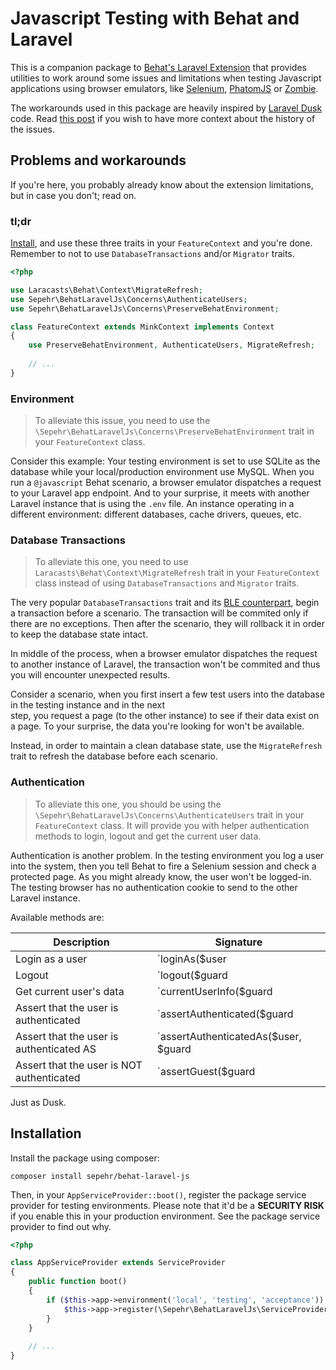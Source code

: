 # Javascript Testing with Behat and Laravel
This is a companion package to [Behat's Laravel Extension](https://github.com/laracasts/behat-laravel-extension/issues/8) 
 that provides utilities to work around some issues and limitations when testing Javascript applications using browser 
 emulators, like [Selenium](https://github.com/minkphp/MinkSelenium2Driver), 
 [PhatomJS](https://github.com/jcalderonzumba/MinkPhantomJSDriver) or [Zombie](https://github.com/minkphp/MinkZombieDriver). 

The workarounds used in this package are heavily inspired by [Laravel Dusk](https://github.com/laravel/dusk) code. Read 
 [this post](https://github.com/laracasts/behat-laravel-extension/issues/8#issuecomment-282050804) if you wish to have 
 more context about the history of the issues.


## Problems and workarounds
If you're here, you probably already know about the extension limitations, but in case you don't; read on.

### tl;dr
[Install](#installation), and use these three traits in your `FeatureContext` and you're done. Remember to not to use
 `DatabaseTransactions` and/or `Migrator` traits.

```php
<?php

use Laracasts\Behat\Context\MigrateRefresh;
use Sepehr\BehatLaravelJs\Concerns\AuthenticateUsers;
use Sepehr\BehatLaravelJs\Concerns\PreserveBehatEnvironment;

class FeatureContext extends MinkContext implements Context
{
    use PreserveBehatEnvironment, AuthenticateUsers, MigrateRefresh;
    
    // ...
}
```

### Environment
> To alleviate this issue, you need to use the `\Sepehr\BehatLaravelJs\Concerns\PreserveBehatEnvironment` trait in your
`FeatureContext` class.

Consider this example: Your testing environment is set to use SQLite as the database while your local/production 
 environment use MySQL. When you run a `@javascript` Behat scenario, a browser emulator dispatches a request
 to your Laravel app endpoint. And to your surprise, it meets with another Laravel instance that is using the `.env` 
 file. An instance operating in a different environment: different databases, cache drivers, queues, etc. 

### Database Transactions
> To alleviate this one, you need to use `Laracasts\Behat\Context\MigrateRefresh` trait in your
`FeatureContext` class instead of using `DatabaseTransactions` and `Migrator` traits.

The very popular `DatabaseTransactions` trait and its 
 [BLE counterpart](https://github.com/laracasts/Behat-Laravel-Extension/blob/master/src/Context/DatabaseTransactions.php), 
 begin a transaction before a scenario. The transaction will be commited only if there are no exceptions. Then after the 
 scenario, they will rollback it in order to keep the database state intact.

In middle of the process, when a browser emulator dispatches the request to another instance of Laravel, the transaction
 won't be commited and thus you will encounter unexpected results.

Consider a scenario, when you first insert a few test users into the database in the testing instance and in the next    
 step, you request a page (to the other instance) to see if their data exist on a page. To your surprise, the data you're
 looking for won't be available.

Instead, in order to maintain a clean database state, use the `MigrateRefresh` trait to refresh the database before each 
 scenario.

### Authentication
> To alleviate this one, you should be using the `\Sepehr\BehatLaravelJs\Concerns\AuthenticateUsers` trait in your
`FeatureContext` class. It will provide you with helper authentication methods to login, logout and get the current
user data.

Authentication is another problem. In the testing environment you log a user into the system, then you tell Behat to 
 fire a Selenium session and check a protected page. As you might already know, the user won't be logged-in. The testing
 browser has no authentication cookie to send to the other Laravel instance. 

Available methods are:  

| Description                               | Signature                                    |
| ----------------------------------------- | -------------------------------------------- |
| Login as a user                           |  `loginAs($user|$userId, $guard|null)`       |
| Logout                                    |  `logout($guard|null)`                       |
| Get current user's data                   |  `currentUserInfo($guard|null)`              |
| Assert that the user is authenticated     |  `assertAuthenticated($guard|null)`          |
| Assert that the user is authenticated AS  |  `assertAuthenticatedAs($user, $guard|null)` |
| Assert that the user is NOT authenticated |  `assertGuest($guard|null)`                  |

Just as Dusk.

## Installation 
Install the package using composer:

```shell
composer install sepehr/behat-laravel-js
```

Then, in your `AppServiceProvider::boot()`, register the package service provider for testing environments. Please note 
 that it'd be a **SECURITY RISK** if you enable this in your production environment. See the package service provider to find
 out why.

```php
<?php

class AppServiceProvider extends ServiceProvider
{
    public function boot()
    {
        if ($this->app->environment('local', 'testing', 'acceptance')) {
            $this->app->register(\Sepehr\BehatLaravelJs\ServiceProvider::class);
        }
    }
    
    // ...
}
```
